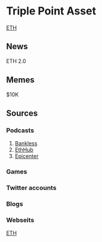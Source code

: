 # Triple Point Asset

[ETH](https://ethereum.org/en/)

## News
ETH 2.0
## Memes
$10K
## Sources

### Podcasts

1. [Bankless](https://newsletter.banklesshq.com/)
2. [EthHub](https://ethhub.substack.com/)
3. [Epicenter](https://epicenter.tv/)

### Games

### Twitter accounts

### Blogs

### Webseits

[ETH](https://ethereum.org/en/)
